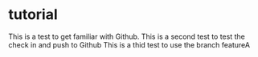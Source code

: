# tutorial
This is a test to get familiar with Github.
This is a second test to test the check in and push to Github
This is a thid test to use the branch featureA

